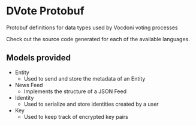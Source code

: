 # DVote Protobuf

Protobuf definitions for data types used by Vocdoni voting processes

Check out the source code generated for each of the available languages.

## Models provided

- Entity
  - Used to send and store the metadata of an Entity
- News Feed
  - Implements the structure of a JSON Feed
- Identity
  - Used to serialize and store identities created by a user
- Key
  - Used to keep track of encrypted key pairs
